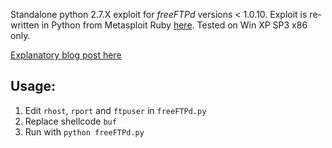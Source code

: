 Standalone python 2.7.X exploit for *freeFTPd* versions < 1.0.10. 
Exploit is re-written in Python from Metasploit Ruby [here](https://www.exploit-db.com/exploits/28681).
Tested on Win XP SP3 x86 only.

[Explanatory blog post here](https://ivanitlearning.wordpress.com/2019/09/01/rewriting-a-ruby-msf-exploit-in-python/)

## Usage:

1. Edit `rhost`, `rport` and `ftpuser` in `freeFTPd.py`
2. Replace shellcode `buf`
3. Run with `python freeFTPd.py`
